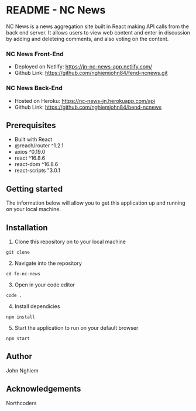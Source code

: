 # README - NC News

NC News is a news aggregation site built in React making API calls from the back end server.  It allows users to view web content and enter in discussion by adding and deleteing comments, and also voting on the content.

### NC News Front-End
* Deployed on Netlify: https://jn-nc-news-app.netlify.com/
* Github Link: https://github.com/nghiemjohn84/fend-ncnews.git

### NC News Back-End
* Hosted on Heroku: https://nc-news-jn.herokuapp.com/api
* Github Link: https://github.com/nghiemjohn84/bend-ncnews

## Prerequisites
* Built with React
* @reach/router ^1.2.1
* axios ^0.19.0
* react ^16.8.6
* react-dom ^16.8.6
* react-scripts "3.0.1

## Getting started
The information below will allow you to get this application up and running on your local machine.


## Installation

1. Clone this repository on to your local machine 

```
git clone 
```

2. Navigate into the repository
```
cd fe-nc-news
```

3. Open in your code editor
```
code .
```

4. Install dependicies
```
npm install
```

5. Start the application to run on your default browser
```
npm start
```
## Author
John Nghiem

## Acknowledgements
Northcoders
